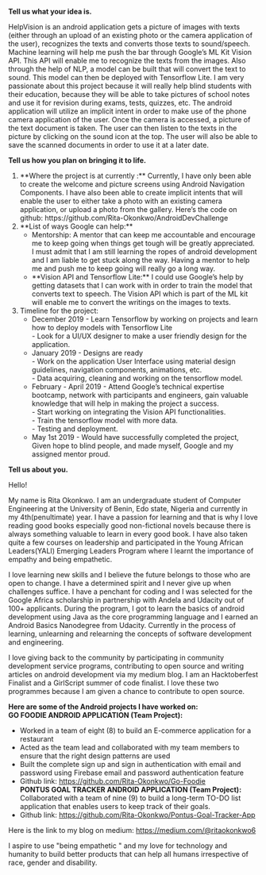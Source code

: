 


**Tell us what your idea is.**


HelpVision is an android application gets a picture of images with texts (either through an upload of an existing photo or the camera application of the user), recognizes the texts and converts those texts to sound/speech.
 Machine learning will help me push the bar through Google’s ML Kit Vision API. This API will enable me to recognize the texts from the  images. Also through the help of NLP, a model can be built that will convert the text to sound. This model can then be deployed with Tensorflow Lite. I am very passionate about this project because it will really help blind students with their education, because they will be able to take pictures of  school notes and use it for revision during exams, tests, quizzes, etc.
The android application will utilize an implicit intent in order to make use of the phone camera application of the user. Once the camera is accessed, a picture of the text document is taken. The user can then listen to the texts in the picture by clicking on the sound icon at the top. The user will also be able to save the scanned documents in order to use it at a later date.<br>
                                                                                                                                       


**Tell us how you plan on bringing it to life.** 
<ol>

<li>**Where the project is at currently :**
Currently, I have only been able to create the welcome and picture screens using Android Navigation Components. I have also been able to create implicit intents that will enable the user to either take a photo with an existing camera application, or upload a photo from the gallery. Here’s the code on github:  https://github.com/Rita-Okonkwo/AndroidDevChallenge</li>

<li>**List of ways Google can help:**
 <ul>
<li>Mentorship: A mentor that can keep me accountable and encourage me to keep going when things get tough will be greatly appreciated. I must admit that I am still learning the ropes of android development and I am liable to get stuck along the way. Having a mentor to help me and push me to keep going will really go a long way.</li>
<li>**Vision API and Tensorflow Lite:** I could use Google’s help by getting datasets that I can work with in order to train the model that converts text to speech. The Vision API which is part of the ML kit will enable me to convert the writings on the images to texts.</li></ul></li>
<li>Timeline for the project:
 <ul>
<li>December 2019
 - Learn Tensorflow by working on projects and learn how to deploy models with Tensorflow Lite<br>
 - Look for a UI/UX designer to make a user friendly design for the application.</li>
<li>January 2019
 - Designs are ready<br>
 - Work on the application User Interface using material design guidelines, navigation components, animations, etc.<br>
 - Data acquiring, cleaning and working on the tensorflow model.</li>
<li>February - April 2019
 - Attend Google’s technical expertise bootcamp, network with participants and engineers, gain valuable knowledge that will help in making the project a success.<br>
 - Start working on integrating the Vision API functionalities.<br>
 - Train the tensorflow model with more data.<br>
 - Testing and deployment.</li>
<li>May 1st 2019
 - Would have successfully completed the project, Given hope to blind people, and made myself,  Google and my assigned mentor proud.</li></ul></li>
</ol>


**Tell us about you.**
 

<p>Hello!</p>
<p>My name is Rita Okonkwo.  I am an undergraduate student of Computer Engineering at the University of Benin, Edo state, Nigeria and currently in my 4th(penultimate) year.  I have a passion for learning and that is why I love reading good books especially good non-fictional novels because there is always something valuable to learn in every good book. I have also taken quite a few courses on leadership and participated in the Young African Leaders(YALI) Emerging Leaders Program where I learnt the importance of empathy and being empathetic. </p>

<p>I love learning new skills and I believe the future belongs to those who are open to change. I have a determined spirit and I never give up when challenges suffice. I have a penchant for coding and I was selected for the Google Africa scholarship in partnership with Andela and Udacity out of 100+ applicants. During the program, I got to learn the basics of android development using Java as the core programming language and I earned an Android Basics Nanodegree from Udacity. Currently in the process of learning, unlearning and relearning the concepts of software development and engineering. </p>
<p>I love giving back to the community by participating in community development service programs, contributing to open source and writing articles on android development via my medium blog. I am an Hacktoberfest Finalist and a GirlScript summer of code finalist. I love these two programmes because I am given a chance to contribute to open source.</p>

**Here are some of the Android projects I have worked on:**<br>
**GO FOODIE ANDROID APPLICATION (Team Project):**<br>
 - Worked in a team of eight (8) to build an E-commerce application for a restaurant <br>
 - Acted as the team lead and collaborated with my team members to ensure that the right design patterns are used<br> 
 - Built the complete sign up and sign in authentication with email and password using Firebase email and password authentication feature <br>
 - Github link: https://github.com/Rita-Okonkwo/Go-Foodie<br>
**PONTUS GOAL TRACKER ANDROID APPLICATION (Team Project):** Collaborated with a team of nine (9) to build a long-term TO-DO list application that enables users to keep track of their goals.<br>
 - Github link: https://github.com/Rita-Okonkwo/Pontus-Goal-Tracker-App<br>

Here is the link to my blog on medium: https://medium.com/@ritaokonkwo6<br>

I aspire to use "being empathetic " and my love for technology and humanity to build better products that can help all humans irrespective of race, gender and disability. 


